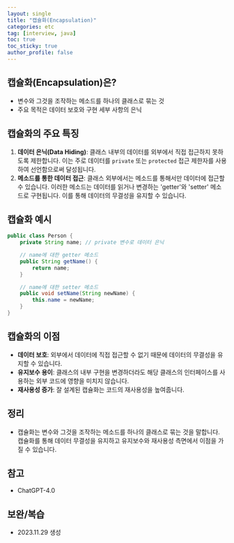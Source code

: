 ```yaml
---
layout: single
title: "캡슐화(Encapsulation)"
categories: etc
tag: [interview, java]
toc: true
toc_sticky: true
author_profile: false
---
```

## 캡슐화(Encapsulation)은?

* 변수와 그것을 조작하는 메소드를 하나의 클래스로 묶는 것
* 주요 목적은 데이터 보호와 구현 세부 사항의 은닉



## 캡슐화의 주요 특징

1. **데이터 은닉(Data Hiding)**: 클래스 내부의 데이터를 외부에서 직접 접근하지 못하도록 제한합니다. 이는 주로 데이터를 `private` 또는 `protected` 접근 제한자를 사용하여 선언함으로써 달성됩니다.
2. **메소드를 통한 데이터 접근**: 클래스 외부에서는 메소드를 통해서만 데이터에 접근할 수 있습니다. 이러한 메소드는 데이터를 읽거나 변경하는 'getter'와 'setter' 메소드로 구현됩니다. 이를 통해 데이터의 무결성을 유지할 수 있습니다.



## 캡슐화 예시

```java
public class Person {
    private String name; // private 변수로 데이터 은닉

    // name에 대한 getter 메소드
    public String getName() {
        return name;
    }

    // name에 대한 setter 메소드
    public void setName(String newName) {
        this.name = newName;
    }
}
```



## 캡슐화의 이점

- **데이터 보호**: 외부에서 데이터에 직접 접근할 수 없기 때문에 데이터의 무결성을 유지할 수 있습니다.
- **유지보수 용이**: 클래스의 내부 구현을 변경하더라도 해당 클래스의 인터페이스를 사용하는 외부 코드에 영향을 미치지 않습니다.
- **재사용성 증가**: 잘 설계된 캡슐화는 코드의 재사용성을 높여줍니다.



## 정리

* 캡슐화는 변수와 그것을 조작하는 메소드를 하나의 클래스로 묶는 것을 말합니다. 캡슐화를 통해 데이터 무결성을 유지하고 유지보수와 재사용성 측면에서 이점을 가질 수 있습니다.



## 참고

* ChatGPT-4.0



## 보완/복습

* 2023.11.29 생성
